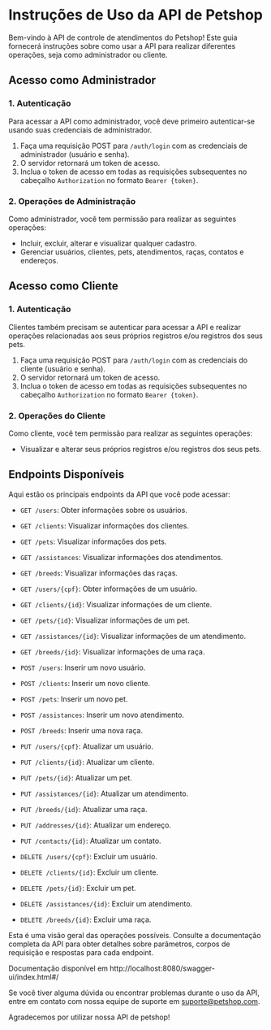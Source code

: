 # Instruções de Uso da API de Petshop

Bem-vindo à API de controle de atendimentos do Petshop! Este guia fornecerá instruções sobre como usar a API para realizar diferentes operações, seja como administrador ou cliente.

## Acesso como Administrador

### 1. Autenticação

Para acessar a API como administrador, você deve primeiro autenticar-se usando suas credenciais de administrador.

1. Faça uma requisição POST para `/auth/login` com as credenciais de administrador (usuário e senha).
2. O servidor retornará um token de acesso.
3. Inclua o token de acesso em todas as requisições subsequentes no cabeçalho `Authorization` no formato `Bearer {token}`.

### 2. Operações de Administração

Como administrador, você tem permissão para realizar as seguintes operações:

- Incluir, excluir, alterar e visualizar qualquer cadastro.
- Gerenciar usuários, clientes, pets, atendimentos, raças, contatos e endereços.

## Acesso como Cliente

### 1. Autenticação

Clientes também precisam se autenticar para acessar a API e realizar operações relacionadas aos seus próprios registros e/ou registros dos seus pets.

1. Faça uma requisição POST para `/auth/login` com as credenciais do cliente (usuário e senha).
2. O servidor retornará um token de acesso.
3. Inclua o token de acesso em todas as requisições subsequentes no cabeçalho `Authorization` no formato `Bearer {token}`.

### 2. Operações do Cliente

Como cliente, você tem permissão para realizar as seguintes operações:

- Visualizar e alterar seus próprios registros e/ou registros dos seus pets.

## Endpoints Disponíveis

Aqui estão os principais endpoints da API que você pode acessar:

- `GET /users`: Obter informações sobre os usuários.
- `GET /clients`: Visualizar informações dos clientes.
- `GET /pets`: Visualizar informações dos pets.
- `GET /assistances`: Visualizar informações dos atendimentos.
- `GET /breeds`: Visualizar informações das raças.

- `GET /users/{cpf}`: Obter informações de um usuário.
- `GET /clients/{id}`: Visualizar informações de um cliente.
- `GET /pets/{id}`: Visualizar informações de um pet.
- `GET /assistances/{id}`: Visualizar informações de um atendimento.
- `GET /breeds/{id}`: Visualizar informações de uma raça.

- `POST /users`: Inserir um novo usuário.
- `POST /clients`: Inserir um novo cliente.
- `POST /pets`: Inserir um novo pet.
- `POST /assistances`: Inserir um novo atendimento.
- `POST /breeds`: Inserir uma nova raça.

- `PUT /users/{cpf}`: Atualizar um usuário.
- `PUT /clients/{id}`: Atualizar um cliente.
- `PUT /pets/{id}`: Atualizar um pet.
- `PUT /assistances/{id}`: Atualizar um atendimento.
- `PUT /breeds/{id}`: Atualizar uma raça.
- `PUT /addresses/{id}`: Atualizar um endereço.
- `PUT /contacts/{id}`: Atualizar um contato.

- `DELETE /users/{cpf}`: Excluir um usuário.
- `DELETE /clients/{id}`: Excluir um cliente.
- `DELETE /pets/{id}`: Excluir um pet.
- `DELETE /assistances/{id}`: Excluir um atendimento.
- `DELETE /breeds/{id}`: Excluir uma raça.

Esta é uma visão geral das operações possíveis. Consulte a documentação completa da API para obter detalhes sobre parâmetros, corpos de requisição e respostas para cada endpoint.

Documentação disponível em http://localhost:8080/swagger-ui/index.html#/

Se você tiver alguma dúvida ou encontrar problemas durante o uso da API, entre em contato com nossa equipe de suporte em [suporte@petshop.com](mailto:suporte@petshop.com).

Agradecemos por utilizar nossa API de petshop!
